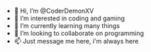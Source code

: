 - 👋 Hi, I’m @CoderDemonXV
- 👀 I’m interested in coding and gaming
- 🌱 I’m currently learning many things
- 💞️ I’m looking to collaborate on programming
- 📫 Just message me here, i'm always here  

<!---
CoderDemonXV/CoderDemonXV is a ✨ special ✨ repository because its `README.md` (this file) appears on your GitHub profile.
You can click the Preview link to take a look at your changes.
--->
